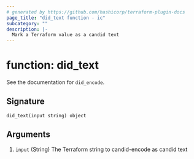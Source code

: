 ```yaml
---
# generated by https://github.com/hashicorp/terraform-plugin-docs
page_title: "did_text function - ic"
subcategory: ""
description: |-
  Mark a Terraform value as a candid text
---
```


# function: did_text

See the documentation for `did_encode`.



## Signature

<!-- signature generated by tfplugindocs -->
```text
did_text(input string) object
```

## Arguments

<!-- arguments generated by tfplugindocs -->
1. `input` (String) The Terraform string to candid-encode as candid text

